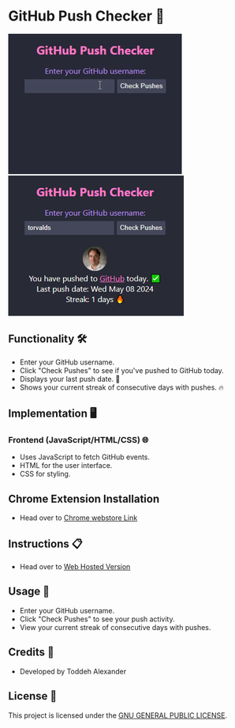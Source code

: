 # GitHub Push Checker 🚀

<div>
  <img src="/assets/UsePushCheck.gif" alt="UseCase">
  <img src="/assets/torvalds.png" alt="example">
</div>
 
## Functionality 🛠️ 

- Enter your GitHub username.
- Click "Check Pushes" to see if you've pushed to GitHub today.
- Displays your last push date. 📅
- Shows your current streak of consecutive days with pushes. 🔥

## Implementation 🖥️

### Frontend (JavaScript/HTML/CSS) 🌐

- Uses JavaScript to fetch GitHub events.
- HTML for the user interface.
- CSS for styling.

## Chrome Extension Installation

- Head over to [Chrome webstore Link](https://chromewebstore.google.com/detail/github-push-checker/ibaagdfbkoopoccnodlnkkiafedkhjkh?hl=en&authuser=0)

## Instructions 📋

- Head over to [Web Hosted Version](https://toddehalexander.github.io/PushChecker/)

## Usage 🚀

- Enter your GitHub username.
- Click "Check Pushes" to see your push activity.
- View your current streak of consecutive days with pushes.

## Credits 🙏

- Developed by Toddeh Alexander

## License 📝

This project is licensed under the [GNU GENERAL PUBLIC LICENSE](LICENSE).
